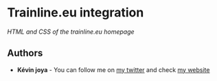 # Trainline.eu integration
*HTML and CSS of the trainline.eu homepage*

## Authors
* **Kévin joya** - You can follow me on [my twitter](https://twitter.com/kvinjya) and check [my website](https://www.kevin-joya.fr)
